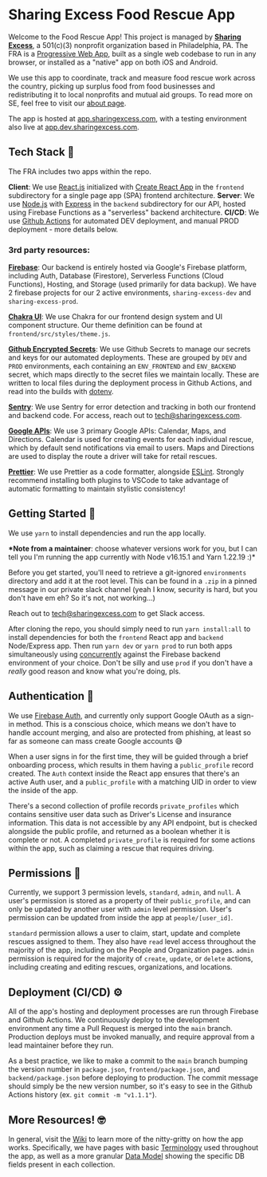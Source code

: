# Sharing Excess Food Rescue App

Welcome to the Food Rescue App! This project is managed by **[Sharing Excess](https://sharingexcess.com)**, a 501(c)(3) nonprofit organization based in Philadelphia, PA. The FRA is a [Progressive Web App](https://web.dev/progressive-web-apps/), built as a single web codebase to run in any browser, or installed as a "native" app on both iOS and Android.

We use this app to coordinate, track and measure food rescue work across the country, picking up surplus food from food businesses and redistributing it to local nonprofits and mutual aid groups. To read more on SE, feel free to visit our [about page](https://sharingexcess.com/about).

The app is hosted at [app.sharingexcess.com](https://app.sharingexcess.com), with a testing environment also live at [app.dev.sharingexcess.com](https://app.dev.sharingexcess.com).

## Tech Stack 🤖

The FRA includes two apps within the repo.

**Client**: We use [React.js](https://reactjs.org/) initialized with [Create React App](https://github.com/facebook/create-react-app) in the `frontend` subdirectory for a single page app (SPA) frontend architecture.
**Server**: We use [Node.js](https://nodejs.org/en/) with [Express](https://expressjs.com/) in the `backend` subdirectory for our API, hosted using Firebase Functions as a "serverless" backend architecture.
**CI/CD**: We use [Github Actions](https://github.com/features/actions) for automated DEV deployment, and manual PROD deployment - more details below.

### 3rd party resources:

[**Firebase**](https://firebase.com/): Our backend is entirely hosted via Google's Firebase platform, including Auth, Database (Firestore), Serverless Functions (Cloud Functions), Hosting, and Storage (used primarily for data backup). We have 2 firebase projects for our 2 active environments, `sharing-excess-dev` and `sharing-excess-prod`.

[**Chakra UI**](https://chakra-ui.com/): We use Chakra for our frontend design system and UI component structure. Our theme definition can be found at `frontend/src/styles/theme.js`.

[**Github Encrypted Secrets**](https://docs.github.com/en/actions/security-guides/encrypted-secrets): We use Github Secrets to manage our secrets and keys for our automated deployments. These are grouped by `DEV` and `PROD` environments, each containing an `ENV_FRONTEND` and `ENV_BACKEND` secret, which maps directly to the secret files we maintain locally. These are written to local files during the deployment process in Github Actions, and read into the builds with [dotenv](https://www.npmjs.com/package/dotenv).

[**Sentry**](https://sharingexcess.sentry.io/projects/): We use Sentry for error detection and tracking in both our frontend and backend code. For access, reach out to tech@sharingexcess.com.

[**Google APIs**](https://console.cloud.google.com/): We use 3 primary Google APIs: Calendar, Maps, and Directions. Calendar is used for creating events for each individual rescue, which by default send notifications via email to users. Maps and Directions are used to display the route a driver will take for retail rescues.

[**Prettier**](https://prettier.io/): We use Prettier as a code formatter, alongside [ESLint](https://eslint.org/). Strongly recommend installing both plugins to VSCode to take advantage of automatic formatting to maintain stylistic consistency!

## Getting Started 🏁

We use `yarn` to install dependencies and run the app locally.

**\*Note from a maintainer**: choose whatever versions work for you, but I can tell you I'm running the app currently with Node v16.15.1 and Yarn 1.22.19 :)\*

Before you get started, you'll need to retrieve a git-ignored `environments` directory and add it at the root level. This can be found in a `.zip` in a pinned message in our private slack channel (yeah I know, security is hard, but you don't have em eh? So it's not, not working...)

Reach out to tech@sharingexcess.com to get Slack access.

After cloning the repo, you should simply need to run `yarn install:all` to install dependencies for both the `frontend` React app and `backend` Node/Express app. Then run `yarn dev` or `yarn prod` to run both apps simultaneously using [concurrently](https://www.npmjs.com/package/concurrently) against the Firebase backend environment of your choice. Don't be silly and use `prod` if you don't have a _really_ good reason and know what you're doing, pls.

## Authentication 🥸

We use [Firebase Auth](https://firebase.google.com/docs/auth), and currently only support Google OAuth as a sign-in method. This is a conscious choice, which means we don't have to handle account merging, and also are protected from phishing, at least so far as someone can mass create Google accounts 😅

When a user signs in for the first time, they will be guided through a brief onboarding process, which results in them having a `public_profile` record created. The `Auth` context inside the React app ensures that there's an active Auth user, and a `public_profile` with a matching UID in order to view the inside of the app.

There's a second collection of profile records `private_profiles` which contains sensitive user data such as Driver's License and insurance information. This data is not accessible by any API endpoint, but is checked alongside the public profile, and returned as a boolean whether it is complete or not. A completed `private_profile` is required for some actions within the app, such as claiming a rescue that requires driving.

## Permissions 🦸

Currently, we support 3 permission levels, `standard`, `admin`, and `null`. A user's permission is stored as a property of their `public_profile`, and can only be updated by another user with `admin` level permission. User's permission can be updated from inside the app at `people/[user_id]`.

`standard` permission allows a user to claim, start, update and complete rescues assigned to them. They also have `read` level access throughout the majority of the app, including on the People and Organization pages. `admin` permission is required for the majority of `create`, `update`, or `delete` actions, including creating and editing rescues, organizations, and locations.

## Deployment (CI/CD) ⚙️

All of the app's hosting and deployment processes are run through Firebase and Github Actions. We continuously deploy to the development environment any time a Pull Request is merged into the `main` branch. Production deploys must be invoked manually, and require approval from a lead maintainer before they run.

As a best practice, we like to make a commit to the `main` branch bumping the version number in `package.json`, `frontend/package.json`, and `backend/package.json` before deploying to production. The commit message should simply be the new version number, so it's easy to see in the Github Actions history (ex. `git commit -m "v1.1.1"`).

## More Resources! 🤓

In general, visit the [Wiki](https://github.com/sharingexcess/food_rescue_app/wiki) to learn more of the nitty-gritty on how the app works. Specifically, we have pages with basic [Terminology](https://github.com/sharingexcess/food_rescue_app/wiki/1.-Terminology) used throughout the app, as well as a more granular [Data Model](https://github.com/sharingexcess/food_rescue_app/wiki/2.-Data-Model) showing the specific DB fields present in each collection.
